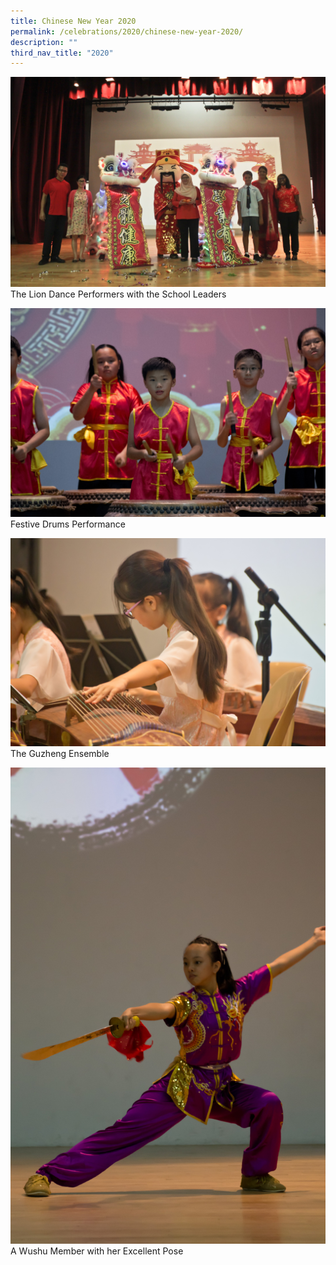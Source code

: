 ```yaml
---
title: Chinese New Year 2020
permalink: /celebrations/2020/chinese-new-year-2020/
description: ""
third_nav_title: "2020"
---
```

![Chinese New Year 2020](/images/Celebrations/2020/CNY/cny2020-1.jpg)The Lion Dance Performers with the School Leaders


![Chinese New Year 2020](/images/Celebrations/2020/CNY/cny2020-2.jpg)Festive Drums Performance

![Chinese New Year 2020](/images/Celebrations/2020/CNY/cny2020-3.jpg)The Guzheng Ensemble

![Chinese New Year 2020](/images/Celebrations/2020/CNY/cny2020-4.jpg)A Wushu Member with her Excellent Pose